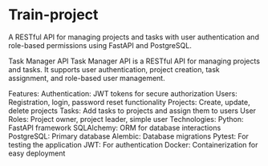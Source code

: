 # Train-project
A RESTful API for managing projects and tasks with user authentication and role-based permissions using FastAPI and PostgreSQL.

Task Manager API
Task Manager API is a RESTful API for managing projects and tasks. It supports user authentication, project creation, task assignment, and role-based user management.

Features:
Authentication: JWT tokens for secure authorization
Users: Registration, login, password reset functionality
Projects: Create, update, delete projects
Tasks: Add tasks to projects and assign them to users
User Roles: Project owner, project leader, simple user
Technologies:
Python: FastAPI framework
SQLAlchemy: ORM for database interactions
PostgreSQL: Primary database
Alembic: Database migrations
Pytest: For testing the application
JWT: For authentication
Docker: Containerization for easy deployment